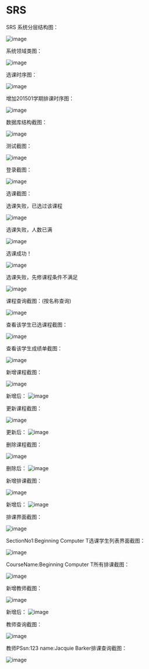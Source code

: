 # SRS
SRS
系统分层结构图：

![image](https://github.com/mango1995/SRS/blob/master/pic/20.png)

系统领域类图：

![image](https://github.com/mango1995/SRS/blob/master/pic/SRS.png)

选课时序图：

![image](https://github.com/mango1995/SRS/blob/master/pic/22.png)

增加201501学期排课时序图：

![image](https://github.com/mango1995/SRS/blob/master/pic/23.png)

数据库结构截图：

![image](https://github.com/mango1995/SRS/blob/master/pic/21.png)

测试截图：

![image](https://github.com/mango1995/SRS/blob/master/pic/19.png)

登录截图：

![image](https://github.com/mango1995/SRS/blob/master/pic/1.png)

选课截图：

选课失败，已选过该课程

![image](https://github.com/mango1995/SRS/blob/master/pic/2.png)

选课失败，人数已满

![image](https://github.com/mango1995/SRS/blob/master/pic/3.png)

选课成功！

![image](https://github.com/mango1995/SRS/blob/master/pic/4.png)

选课失败，先修课程条件不满足

![image](https://github.com/mango1995/SRS/blob/master/pic/5.png)

课程查询截图：(按名称查询)

![image](https://github.com/mango1995/SRS/blob/master/pic/6.png)

查看该学生已选课程截图：

![image](https://github.com/mango1995/SRS/blob/master/pic/7.png)

查看该学生成绩单截图：

![image](https://github.com/mango1995/SRS/blob/master/pic/8.png)

新增课程截图：

![image](https://github.com/mango1995/SRS/blob/master/pic/9.png)

新增后：
![image](https://github.com/mango1995/SRS/blob/master/pic/9.5.png)

更新课程截图：

![image](https://github.com/mango1995/SRS/blob/master/pic/10.png)

更新后：
![image](https://github.com/mango1995/SRS/blob/master/pic/10.5.png)

删除课程截图：

![image](https://github.com/mango1995/SRS/blob/master/pic/11.png)

删除后：
![image](https://github.com/mango1995/SRS/blob/master/pic/11.5.png)

新增排课截图：

![image](https://github.com/mango1995/SRS/blob/master/pic/13.png)

新增后：
![image](https://github.com/mango1995/SRS/blob/master/pic/13.5.png)

排课界面截图：

![image](https://github.com/mango1995/SRS/blob/master/pic/12.png)

SectionNo1:Beginning Computer T选课学生列表界面截图：

![image](https://github.com/mango1995/SRS/blob/master/pic/14.png)

CourseName:Beginning Computer T所有排课截图：

![image](https://github.com/mango1995/SRS/blob/master/pic/15.png)

新增教师截图：

![image](https://github.com/mango1995/SRS/blob/master/pic/16.png)

新增后：
![image](https://github.com/mango1995/SRS/blob/master/pic/16.5.png)

教师查询截图：

![image](https://github.com/mango1995/SRS/blob/master/pic/18.png)

教师PSsn:123 name:Jacquie Barker排课查询截图：

![image](https://github.com/mango1995/SRS/blob/master/pic/17.png)








